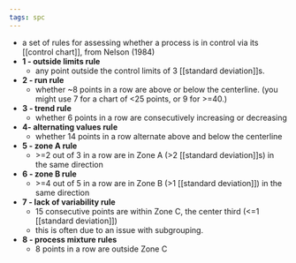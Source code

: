 ```yaml
---
tags: spc
---
```


- a set of rules for assessing whether a process is in control via its [[control chart]], from Nelson (1984)
- **1 - outside limits rule**
	- any point outside the control limits of 3 [[standard deviation]]s.
- **2 - run rule**
	- whether ~8 points in a row are above or below the centerline. (you might use 7 for a chart of <25 points, or 9 for >=40.)
- **3 - trend rule**
	- whether 6 points in a row are consecutively increasing or decreasing
- **4- alternating values rule**
	- whether 14 points in a row alternate above and below the centerline
- **5 - zone A rule**
	- \>=2 out of 3 in a row are in Zone A (>2 [[standard deviation]]s) in the same direction
- **6 - zone B rule**
	- \>=4 out of 5 in a row are in Zone B (>1 [[standard deviation]]) in the same direction
- **7 - lack of variability rule**
	- 15 consecutive points are within Zone C, the center third (<=1 [[standard deviation]])
	- this is often due to an issue with subgrouping.
- **8 - process mixture rules**
	- 8 points in a row are outside Zone C